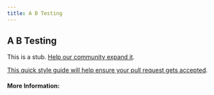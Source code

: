 ```yaml
---
title: A B Testing
---
```


## A B Testing

This is a stub. [Help our community expand it](https://github.com/freeCodeCamp/guide-articles/tree/master/articles/User-Experience-Design/A-B-Testing/index.md).

[This quick style guide will help ensure your pull request gets accepted](https://github.com/freeCodeCamp/guide-articles/blob/master/README.md).

<!-- The article goes here, in GitHub-flavored Markdown. Feel free to add YouTube videos, images, and CodePen/JSBin embeds  -->

#### More Information:
<!-- Please add any articles you think might be helpful to read before writing the article -->


